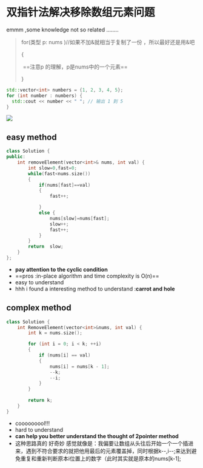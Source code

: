 # 双指针法解决移除数组元素问题



emmm ,some knowledge not so related ........

> for(类型 p: nums )//如果不加&就相当于复制了一份 ，所以最好还是用&吧
>
> {
>
> ​	==注意p 的理解，p是nums中的一个元素==
>
> }

```c++
std::vector<int> numbers = {1, 2, 3, 4, 5};  
for (int number : numbers) {  
  std::cout << number << " "; // 输出 1 到 5  
}
```



![](img/image-20241221183837548.png)

## easy method

```c++
class Solution {
public:
    int removeElement(vector<int>& nums, int val) {
        int slow=0,fast=0;
        while(fast<nums.size())
        {
            if(nums[fast]==val)
            {
                fast++;

            }
            else {
                nums[slow]=nums[fast];
                slow++;
                fast++;
            }
        }
        return  slow;
    }
};
```

- **pay attention to the cyclic condition**
- ==pros :in-place algorithm and time complexity is O(n)==
- easy to understand  
- hhh i found  a interesting method to understand :**carrot and hole**



## complex method

```c++
class Solution {
    int RemoveElement(vector<int>&nums, int val) {
        int k = nums.size();

        for (int i = 0; i < k; ++i)
        {
            if (nums[i] == val)
            {
                nums[i] = nums[k - 1];
                --k;
                --i;
            }
        }
        
        return k;
    }
}
```

- cooooooool!!!
- hard to understand
- **can help you better understand the thought of 2pointer method**
- 这种思路真的 好奇妙     感觉就像是：我偏要让数组从头往后开始一个一个插进来，遇到不符合要求的就把他用最后的元素覆盖掉，同时根据k--,i--;来达到避免重复和重新判断原本i位置上的数字（此时其实就是原本的nums[k-1];